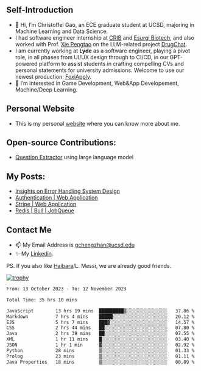 ## Self-Introduction
- 👋 Hi, I’m Christoffel Gao, an ECE graduate student at UCSD, majoring in Machine Learning and Data Science.
- I had software engineer internship at [CRIB](https://www.linkedin.com/company/trycrib/) and [Esurgi Biotech](https://myesurgi.com/), and also worked with Prof. [Xie Pengtao](https://pengtaoxie.github.io/) on the LLM-related project [DrugChat](https://github.com/UCSD-AI4H/drugchat).
- I am currently working at **Lyde** as a software engineer, playing a pivot role, in all phases from UI/UX design through to CI/CD, in our GPT-powered platform to assist students in crafting compelling CVs and personal statements for university admissions. Welcome to use our newest production: [FoxiApply](https://lyde.io).
- 👀 I’m interested in Game Development, Web&App Developement, Machine/Deep Learning.

## Personal Website
-  This is my personal [website](https://gaochengzhan.netlify.app/) where you can know more about me.

## Open-source Contributions:
- [Question Extractor](https://github.com/nestordemeure/question_extractor) using large language model

## My Posts:
- [Insights on Error Handling System Design](https://gaochengzhan.netlify.app/post/error-handling/)
- [Authentication | Web Application](https://gaochengzhan.netlify.app/post/authentication/)
- [Stripe | Web Application](https://gaochengzhan.netlify.app/post/stripe/)
- [Redis | Bull | JobQueue](https://gaochengzhan.netlify.app/post/job-queue/)

## Contact Me
- 📫 My Email Address is gchengzhan@ucsd.edu
- ✨ My [Linkedin](https://www.linkedin.com/in/chengzhan-christoffel-gao/).

PS. If you also like [Haibara](https://www.detectiveconanworld.com/wiki/Ai_Haibara)/L. Messi, we are already good friends.

[![trophy](https://github-profile-trophy.vercel.app/?username=gaochengzhan&theme=flat&row=1&margin-w=12)](https://github.com/ryo-ma/github-profile-trophy)

<!--START_SECTION:waka-->

```txt
From: 13 October 2023 - To: 12 November 2023

Total Time: 35 hrs 10 mins

JavaScript        13 hrs 19 mins  █████████▒░░░░░░░░░░░░░░░   37.86 %
Markdown          7 hrs 4 mins    █████░░░░░░░░░░░░░░░░░░░░   20.12 %
EJS               5 hrs 7 mins    ███▓░░░░░░░░░░░░░░░░░░░░░   14.57 %
CSS               2 hrs 44 mins   ██░░░░░░░░░░░░░░░░░░░░░░░   07.80 %
Java              2 hrs 39 mins   ██░░░░░░░░░░░░░░░░░░░░░░░   07.55 %
XML               1 hr 11 mins    █░░░░░░░░░░░░░░░░░░░░░░░░   03.40 %
JSON              1 hr 1 min      ▓░░░░░░░░░░░░░░░░░░░░░░░░   02.92 %
Python            28 mins         ▒░░░░░░░░░░░░░░░░░░░░░░░░   01.33 %
Prolog            23 mins         ▒░░░░░░░░░░░░░░░░░░░░░░░░   01.11 %
Java Properties   18 mins         ▒░░░░░░░░░░░░░░░░░░░░░░░░   00.89 %
```

<!--END_SECTION:waka-->

<!---
gaochengzhan/gaochengzhan is a ✨ special ✨ repository because its `README.md` (this file) appears on your GitHub profile.
You can click the Preview link to take a look at your changes.
--->
